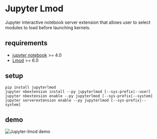 # Jupyter Lmod

Jupyter interactive notebook server extension that allows user 
to select modules to load before launching kernels.

## requirements

- [jupyter notebook](https://github.com/jupyter/notebook) >= 4.0
- [Lmod](https://github.com/TACC/Lmod) >= 6.0

## setup

```
pip install jupyterlmod
jupyter nbextension install --py jupyterlmod [--sys-prefix|--user]
jupyter nbextension enable --py jupyterlmod [--sys-prefix|--system]
jupyter serverextension enable --py jupyterlmod [--sys-prefix|--system]
```

## demo

![Jupyter-lmod demo](http://i.imgur.com/IP9uUJp.gif)
